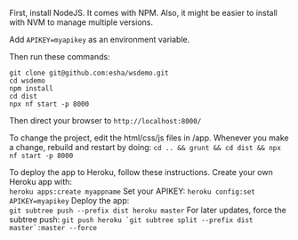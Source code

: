 First, install NodeJS. It comes with NPM. Also, it might be easier to install with NVM to manage multiple versions.

Add ```APIKEY=myapikey``` as an environment variable.

Then run these commands:
```
git clone git@github.com:esha/wsdemo.git
cd wsdemo
npm install
cd dist
npx nf start -p 8000
```

Then direct your browser to ```http://localhost:8000/```

To change the project, edit the html/css/js files in /app.
Whenever you make a change, rebuild and restart by doing:
```cd .. && grunt && cd dist && npx nf start -p 8000```

To deploy the app to Heroku, follow these instructions.
Create your own Heroku app with:  
```heroku apps:create myappname```
Set your APIKEY:
```heroku config:set APIKEY=myapikey```
Deploy the app:  
```git subtree push --prefix dist heroku master```
For later updates, force the subtree push:
```git push heroku `git subtree split --prefix dist master`:master --force```
